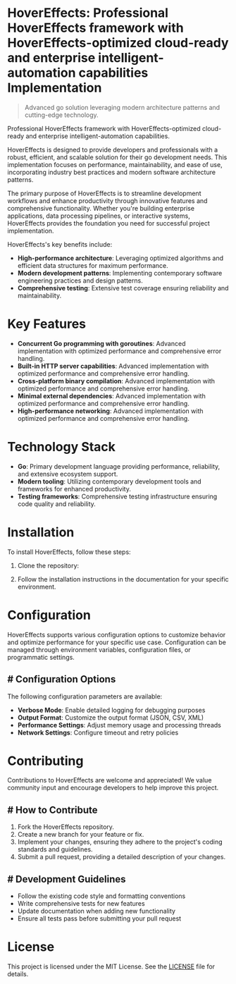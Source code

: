 <!-- fallback_HoverEffects_20251001235138_22792 -->

# HoverEffects: Professional HoverEffects framework with HoverEffects-optimized cloud-ready and enterprise intelligent-automation capabilities Implementation
> Advanced go solution leveraging modern architecture patterns and cutting-edge technology.

Professional HoverEffects framework with HoverEffects-optimized cloud-ready and enterprise intelligent-automation capabilities.

HoverEffects is designed to provide developers and professionals with a robust, efficient, and scalable solution for their go development needs. This implementation focuses on performance, maintainability, and ease of use, incorporating industry best practices and modern software architecture patterns.

The primary purpose of HoverEffects is to streamline development workflows and enhance productivity through innovative features and comprehensive functionality. Whether you're building enterprise applications, data processing pipelines, or interactive systems, HoverEffects provides the foundation you need for successful project implementation.

HoverEffects's key benefits include:

* **High-performance architecture**: Leveraging optimized algorithms and efficient data structures for maximum performance.
* **Modern development patterns**: Implementing contemporary software engineering practices and design patterns.
* **Comprehensive testing**: Extensive test coverage ensuring reliability and maintainability.

# Key Features

* **Concurrent Go programming with goroutines**: Advanced implementation with optimized performance and comprehensive error handling.
* **Built-in HTTP server capabilities**: Advanced implementation with optimized performance and comprehensive error handling.
* **Cross-platform binary compilation**: Advanced implementation with optimized performance and comprehensive error handling.
* **Minimal external dependencies**: Advanced implementation with optimized performance and comprehensive error handling.
* **High-performance networking**: Advanced implementation with optimized performance and comprehensive error handling.

# Technology Stack

* **Go**: Primary development language providing performance, reliability, and extensive ecosystem support.
* **Modern tooling**: Utilizing contemporary development tools and frameworks for enhanced productivity.
* **Testing frameworks**: Comprehensive testing infrastructure ensuring code quality and reliability.

# Installation

To install HoverEffects, follow these steps:

1. Clone the repository:


2. Follow the installation instructions in the documentation for your specific environment.

# Configuration

HoverEffects supports various configuration options to customize behavior and optimize performance for your specific use case. Configuration can be managed through environment variables, configuration files, or programmatic settings.

## # Configuration Options

The following configuration parameters are available:

* **Verbose Mode**: Enable detailed logging for debugging purposes
* **Output Format**: Customize the output format (JSON, CSV, XML)
* **Performance Settings**: Adjust memory usage and processing threads
* **Network Settings**: Configure timeout and retry policies

# Contributing

Contributions to HoverEffects are welcome and appreciated! We value community input and encourage developers to help improve this project.

## # How to Contribute

1. Fork the HoverEffects repository.
2. Create a new branch for your feature or fix.
3. Implement your changes, ensuring they adhere to the project's coding standards and guidelines.
4. Submit a pull request, providing a detailed description of your changes.

## # Development Guidelines

* Follow the existing code style and formatting conventions
* Write comprehensive tests for new features
* Update documentation when adding new functionality
* Ensure all tests pass before submitting your pull request

# License

This project is licensed under the MIT License. See the [LICENSE](https://github.com/Willysc10/HoverEffects/blob/main/LICENSE) file for details.
